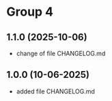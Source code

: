 # Group 4

## 1.1.0 (2025-10-06)
 - change of file CHANGELOG.md

## 1.0.0 (10-06-2025)
 - added file CHANGELOG.md
 